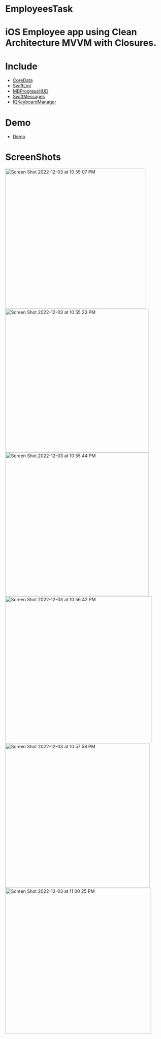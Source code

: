 # EmployeesTask
# iOS Employee app using Clean Architecture  MVVM with Closures.
# Include

- [CoreData](https://developer.apple.com/documentation/coredata)
- [SwiftLint](https://github.com/realm/SwiftLint)
- [MBProgressHUD](https://github.com/jdg/MBProgressHUD)
- [SwiftMessages](https://github.com/SwiftKickMobile/SwiftMessages)
- [IQKeyboardManager](https://github.com/hackiftekhar/IQKeyboardManager)

# Demo
- [Demo](https://drive.google.com/drive/folders/1zIDUt_UWXQuuQ8s_78GGxpNyqEtsiAF7)

# ScreenShots
<img width="441" alt="Screen Shot 2022-12-03 at 10 55 07 PM" src="https://user-images.githubusercontent.com/62431612/205462654-1d5a0f29-eb60-463e-922f-114ddea3572d.png">
<img width="451" alt="Screen Shot 2022-12-03 at 10 55 23 PM" src="https://user-images.githubusercontent.com/62431612/205462656-2ca5c756-5148-48e3-8b49-03ad5a4c5c66.png">
<img width="452" alt="Screen Shot 2022-12-03 at 10 55 44 PM" src="https://user-images.githubusercontent.com/62431612/205462659-01e3479f-6956-4b6e-8000-8d3cdd1afb0b.png">
<img width="462" alt="Screen Shot 2022-12-03 at 10 56 42 PM" src="https://user-images.githubusercontent.com/62431612/205462669-68d2f046-c2fc-4b07-9882-107283d04eaa.png">
<img width="455" alt="Screen Shot 2022-12-03 at 10 57 58 PM" src="https://user-images.githubusercontent.com/62431612/205462671-1bc23dfb-7996-4d3a-8bdb-b9c0d307df9c.png">
<img width="459" alt="Screen Shot 2022-12-03 at 11 00 25 PM" src="https://user-images.githubusercontent.com/62431612/205462676-6061c1a0-0480-46a9-95f2-3b9ffe563c80.png">
